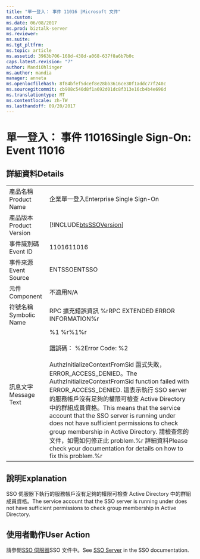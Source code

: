 ```yaml
---
title: "單一登入： 事件 11016 |Microsoft 文件"
ms.custom: 
ms.date: 06/08/2017
ms.prod: biztalk-server
ms.reviewer: 
ms.suite: 
ms.tgt_pltfrm: 
ms.topic: article
ms.assetid: 3963b706-168d-438d-a068-637f8a6b7b0c
caps.latest.revision: "7"
author: MandiOhlinger
ms.author: mandia
manager: anneta
ms.openlocfilehash: 8f84bfef5dcef8e28bb3616ce30f1addc77f240c
ms.sourcegitcommit: cb908c540d8f1a692d01dc8f313e16cb4b4e696d
ms.translationtype: MT
ms.contentlocale: zh-TW
ms.lasthandoff: 09/20/2017
---
```

# <a name="single-sign-on-event-11016"></a><span data-ttu-id="a878d-102">單一登入： 事件 11016</span><span class="sxs-lookup"><span data-stu-id="a878d-102">Single Sign-On: Event 11016</span></span>
## <a name="details"></a><span data-ttu-id="a878d-103">詳細資料</span><span class="sxs-lookup"><span data-stu-id="a878d-103">Details</span></span>  
  
|||  
|-|-|  
|<span data-ttu-id="a878d-104">產品名稱</span><span class="sxs-lookup"><span data-stu-id="a878d-104">Product Name</span></span>|<span data-ttu-id="a878d-105">企業單一登入</span><span class="sxs-lookup"><span data-stu-id="a878d-105">Enterprise Single Sign-On</span></span>|  
|<span data-ttu-id="a878d-106">產品版本</span><span class="sxs-lookup"><span data-stu-id="a878d-106">Product Version</span></span>|[!INCLUDE[btsSSOVersion](../includes/btsssoversion-md.md)]|  
|<span data-ttu-id="a878d-107">事件識別碼</span><span class="sxs-lookup"><span data-stu-id="a878d-107">Event ID</span></span>|<span data-ttu-id="a878d-108">11016</span><span class="sxs-lookup"><span data-stu-id="a878d-108">11016</span></span>|  
|<span data-ttu-id="a878d-109">事件來源</span><span class="sxs-lookup"><span data-stu-id="a878d-109">Event Source</span></span>|<span data-ttu-id="a878d-110">ENTSSO</span><span class="sxs-lookup"><span data-stu-id="a878d-110">ENTSSO</span></span>|  
|<span data-ttu-id="a878d-111">元件</span><span class="sxs-lookup"><span data-stu-id="a878d-111">Component</span></span>|<span data-ttu-id="a878d-112">不適用</span><span class="sxs-lookup"><span data-stu-id="a878d-112">N/A</span></span>|  
|<span data-ttu-id="a878d-113">符號名稱</span><span class="sxs-lookup"><span data-stu-id="a878d-113">Symbolic Name</span></span>|<span data-ttu-id="a878d-114">RPC 擴充錯誤資訊 %r</span><span class="sxs-lookup"><span data-stu-id="a878d-114">RPC EXTENDED ERROR INFORMATION%r</span></span>|  
|<span data-ttu-id="a878d-115">訊息文字</span><span class="sxs-lookup"><span data-stu-id="a878d-115">Message Text</span></span>|<span data-ttu-id="a878d-116">%1 %r</span><span class="sxs-lookup"><span data-stu-id="a878d-116">%1%r</span></span><br /><br /> <span data-ttu-id="a878d-117">錯誤碼： %2</span><span class="sxs-lookup"><span data-stu-id="a878d-117">Error Code: %2</span></span><br /><br /> <span data-ttu-id="a878d-118">AuthzInitializeContextFromSid 函式失敗，ERROR_ACCESS_DENIED。</span><span class="sxs-lookup"><span data-stu-id="a878d-118">The AuthzInitializeContextFromSid function failed with ERROR_ACCESS_DENIED.</span></span> <span data-ttu-id="a878d-119">這表示執行 SSO server 的服務帳戶沒有足夠的權限可檢查 Active Directory 中的群組成員資格。</span><span class="sxs-lookup"><span data-stu-id="a878d-119">This means that the service account that the SSO server is running under does not have sufficient permissions to check group membership in Active Directory.</span></span> <span data-ttu-id="a878d-120">請檢查您的文件，如需如何修正此 problem.%r 詳細資料</span><span class="sxs-lookup"><span data-stu-id="a878d-120">Please check your documentation for details on how to fix this problem.%r</span></span>|  
  
## <a name="explanation"></a><span data-ttu-id="a878d-121">說明</span><span class="sxs-lookup"><span data-stu-id="a878d-121">Explanation</span></span>  
 <span data-ttu-id="a878d-122">SSO 伺服器下執行的服務帳戶沒有足夠的權限可檢查 Active Directory 中的群組成員資格。</span><span class="sxs-lookup"><span data-stu-id="a878d-122">The service account that the SSO server is running under does not have sufficient permissions to check group membership in Active Directory.</span></span>  
  
## <a name="user-action"></a><span data-ttu-id="a878d-123">使用者動作</span><span class="sxs-lookup"><span data-stu-id="a878d-123">User Action</span></span>  
 <span data-ttu-id="a878d-124">請參閱[SSO 伺服器](../core/sso-server.md)SSO 文件中。</span><span class="sxs-lookup"><span data-stu-id="a878d-124">See [SSO Server](../core/sso-server.md) in the SSO documentation.</span></span>